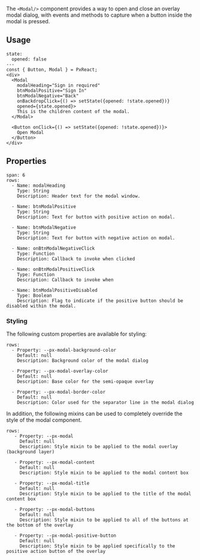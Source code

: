 The `<Modal/>` component provides a way to open and close an overlay modal dialog, with events and methods to capture when a button inside the modal is pressed.


## Usage

```react
state:
  opened: false
---
const { Button, Modal } = PxReact;
<div>
  <Modal
    modalHeading="Sign in required"
    btnModalPositive="Sign In"
    btnModalNegative="Back"
    onBackdropClick={() => setState({opened: !state.opened})}
    opened={state.opened}>
    This is the children content of the modal.
  </Modal>

  <Button onClick={() => setState({opened: !state.opened})}>
    Open Modal
  </Button>
</div>
```



## Properties

```table
span: 6
rows:
  - Name: modalHeading
    Type: String
    Description: Header text for the modal window.

  - Name: btnModalPositive
    Type: String
    Description: Text for button with positive action on modal.

  - Name: btnModalNegative
    Type: String
    Description: Text for button with negative action on modal.

  - Name: onBtnModalNegativeClick
    Type: Function
    Description: Callback to invoke when clicked

  - Name: onBtnModalPositiveClick
    Type: Function
    Description: Callback to invoke when

  - Name: btnModalPositiveDisabled
    Type: Boolean
    Description: Flag to indicate if the positive button should be disabled within the modal.
```


### Styling

The following custom properties are available for styling:


```table
rows:
  - Property: --px-modal-background-color
    Default: null
    Description: Background color of the modal dialog

  - Property: --px-modal-overlay-color
    Default: null
    Description: Base color for the semi-opaque overlay

  - Property: --px-modal-border-color
    Default: null
    Description: Color used for the separator line in the modal dialog
```

In addition, the following mixins can be used to completely override the style of the modal component.

```table
rows:
   - Property: --px-modal
     Default: null
     Description: Style mixin to be applied to the modal overlay (background layer)

   - Property: --px-modal-content
     Default: null
     Description: Style mixin to be applied to the modal content box

   - Property: --px-modal-title
     Default: null
     Description: Style mixin to be applied to the title of the modal content box

   - Property: --px-modal-buttons
     Default: null
     Description: Style mixin to be applied to all of the buttons at the bottom of the overlay

   - Property: --px-modal-positive-button
     Default: null
     Description: Style mixin to be applied specifically to the positive action button of the overlay
```
